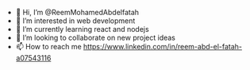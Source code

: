 - 👋 Hi, I’m @ReemMohamedAbdelfatah
- 👀 I’m interested in web development 
- 🌱 I’m currently learning react and nodejs
- 💞️ I’m looking to collaborate on new project ideas
- 📫 How to reach me https://www.linkedin.com/in/reem-abd-el-fatah-a07543116

<!---
ReemMohamedAbdelfatah/ReemMohamedAbdelfatah is a ✨ special ✨ repository because its `README.md` (this file) appears on your GitHub profile.
You can click the Preview link to take a look at your changes.
--->
